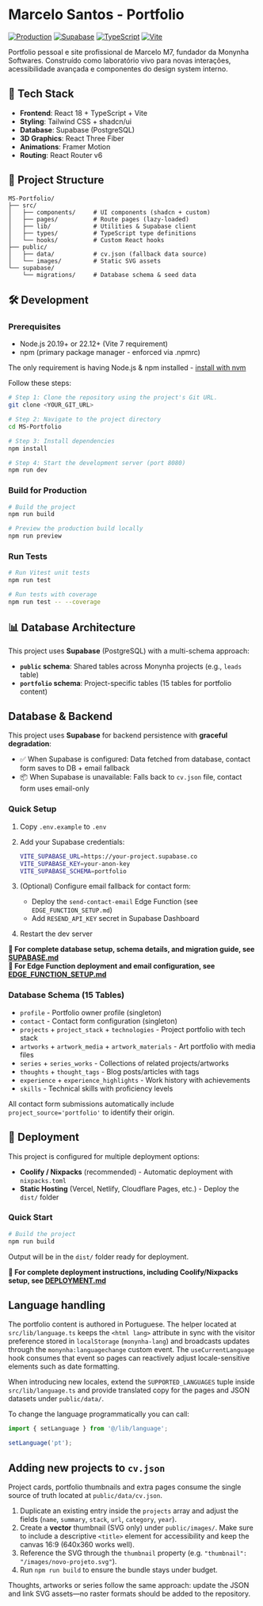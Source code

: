 # Marcelo Santos - Portfolio

[![Production](https://img.shields.io/badge/Production-Live-success)](https://marcelo.monynha.com)
[![Supabase](https://img.shields.io/badge/Database-Supabase-green)](https://supabase.com)
[![TypeScript](https://img.shields.io/badge/TypeScript-5.8-blue)](https://www.typescriptlang.org/)
[![Vite](https://img.shields.io/badge/Vite-7.1-purple)](https://vitejs.dev/)

Portfolio pessoal e site profissional de Marcelo M7, fundador da Monynha Softwares. Construído como laboratório vivo para novas interações, acessibilidade avançada e componentes do design system interno.

## 🚀 Tech Stack

- **Frontend**: React 18 + TypeScript + Vite
- **Styling**: Tailwind CSS + shadcn/ui
- **Database**: Supabase (PostgreSQL)
- **3D Graphics**: React Three Fiber
- **Animations**: Framer Motion
- **Routing**: React Router v6

## 📁 Project Structure

```text
MS-Portfolio/
├── src/
│   ├── components/     # UI components (shadcn + custom)
│   ├── pages/          # Route pages (lazy-loaded)
│   ├── lib/            # Utilities & Supabase client
│   ├── types/          # TypeScript type definitions
│   └── hooks/          # Custom React hooks
├── public/
│   ├── data/           # cv.json (fallback data source)
│   └── images/         # Static SVG assets
└── supabase/
    └── migrations/     # Database schema & seed data
```

## 🛠️ Development

### Prerequisites

- Node.js 20.19+ or 22.12+ (Vite 7 requirement)
- npm (primary package manager - enforced via .npmrc)

The only requirement is having Node.js & npm installed - [install with nvm](https://github.com/nvm-sh/nvm#installing-and-updating)

Follow these steps:

```sh
# Step 1: Clone the repository using the project's Git URL.
git clone <YOUR_GIT_URL>

# Step 2: Navigate to the project directory
cd MS-Portfolio

# Step 3: Install dependencies
npm install

# Step 4: Start the development server (port 8080)
npm run dev
```

### Build for Production

```bash
# Build the project
npm run build

# Preview the production build locally
npm run preview
```

### Run Tests

```bash
# Run Vitest unit tests
npm run test

# Run tests with coverage
npm run test -- --coverage
```

## 📊 Database Architecture

This project uses **Supabase** (PostgreSQL) with a multi-schema approach:

- **`public` schema**: Shared tables across Monynha projects (e.g., `leads` table)
- **`portfolio` schema**: Project-specific tables (15 tables for portfolio content)

## Database & Backend

This project uses **Supabase** for backend persistence with **graceful degradation**:

- ✅ When Supabase is configured: Data fetched from database, contact form saves to DB + email fallback
- 📦 When Supabase is unavailable: Falls back to `cv.json` file, contact form uses email-only

### Quick Setup

1. Copy `.env.example` to `.env`
2. Add your Supabase credentials:

   ```bash
   VITE_SUPABASE_URL=https://your-project.supabase.co
   VITE_SUPABASE_KEY=your-anon-key
   VITE_SUPABASE_SCHEMA=portfolio
   ```

3. (Optional) Configure email fallback for contact form:
   - Deploy the `send-contact-email` Edge Function (see `EDGE_FUNCTION_SETUP.md`)
   - Add `RESEND_API_KEY` secret in Supabase Dashboard
4. Restart the dev server

**📖 For complete database setup, schema details, and migration guide, see [SUPABASE.md](./SUPABASE.md)**  
**📧 For Edge Function deployment and email configuration, see [EDGE_FUNCTION_SETUP.md](./EDGE_FUNCTION_SETUP.md)**

### Database Schema (15 Tables)

- `profile` - Portfolio owner profile (singleton)
- `contact` - Contact form configuration (singleton)
- `projects` + `project_stack` + `technologies` - Project portfolio with tech stack
- `artworks` + `artwork_media` + `artwork_materials` - Art portfolio with media files
- `series` + `series_works` - Collections of related projects/artworks
- `thoughts` + `thought_tags` - Blog posts/articles with tags
- `experience` + `experience_highlights` - Work history with achievements
- `skills` - Technical skills with proficiency levels

All contact form submissions automatically include `project_source='portfolio'` to identify their origin.

## 🚀 Deployment

This project is configured for multiple deployment options:

- **Coolify / Nixpacks** (recommended) - Automatic deployment with `nixpacks.toml`
- **Static Hosting** (Vercel, Netlify, Cloudflare Pages, etc.) - Deploy the `dist/` folder

### Quick Start

```bash
# Build the project
npm run build
```

Output will be in the `dist/` folder ready for deployment.

**📖 For complete deployment instructions, including Coolify/Nixpacks setup, see [DEPLOYMENT.md](./DEPLOYMENT.md)**

## Language handling

The portfolio content is authored in Portuguese. The helper located at `src/lib/language.ts` keeps the `<html lang>` attribute in sync with the visitor preference stored in `localStorage` (`monynha-lang`) and broadcasts updates through the `monynha:languagechange` custom event. The `useCurrentLanguage` hook consumes that event so pages can reactively adjust locale-sensitive elements such as date formatting.

When introducing new locales, extend the `SUPPORTED_LANGUAGES` tuple inside `src/lib/language.ts` and provide translated copy for the pages and JSON datasets under `public/data/`.

To change the language programmatically you can call:

```ts
import { setLanguage } from '@/lib/language';

setLanguage('pt');
```

## Adding new projects to `cv.json`

Project cards, portfolio thumbnails and extra pages consume the single source of truth located at `public/data/cv.json`.

1. Duplicate an existing entry inside the `projects` array and adjust the fields (`name`, `summary`, `stack`, `url`, `category`, `year`).
2. Create a **vector** thumbnail (SVG only) under `public/images/`. Make sure to include a descriptive `<title>` element for accessibility and keep the canvas 16:9 (640x360 works well).
3. Reference the SVG through the `thumbnail` property (e.g. `"thumbnail": "/images/novo-projeto.svg"`).
4. Run `npm run build` to ensure the bundle stays under budget.

Thoughts, artworks or series follow the same approach: update the JSON and link SVG assets—no raster formats should be added to the repository.
